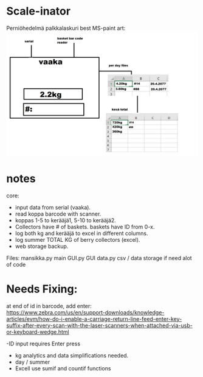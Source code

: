 # Scale-inator
Perniöhedelmä palkkalaskuri
best MS-paint art:
![possibleplan](assets/possibleplan.png)

# notes

core:
- input data from serial (vaaka).
- read koppa barcode with scanner.
- koppas 1-5 to kerääjä1, 5-10 to kerääjä2.
- Collectors have # of baskets. baskets have ID from 0-x.
- log both kg and kerääjä to excel in different columns.
- log summer TOTAL KG of berry collectors (excel).
- web storage backup.

Files:
mansikka.py main
GUI.py GUI
data.py csv / data storage  if need alot of code



# Needs Fixing:
at end of id in barcode, add enter:  
https://www.zebra.com/us/en/support-downloads/knowledge-articles/evm/how-do-i-enable-a-carriage-return-line-feed-enter-key-suffix-after-every-scan-with-the-laser-scanners-when-attached-via-usb-or-keyboard-wedge.html  
  
-ID input requires Enter press
- kg analytics and data simplifications needed.
- day / summer
- Excell use sumif and countif functions  
